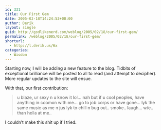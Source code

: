 ```yaml
---
id: 331
title: Our First Gem
date: 2005-02-18T14:24:53+00:00
author: Derik
layout: single
guid: http://godlikenerd.com/weblog/2005/02/18/our-first-gem/
permalink: /weblog/2005/02/18/our-first-gem/
shorturl:
  - http://l.derik.us/6x
categories:
  - Wisdom
---
```

Starting now, I will be adding a new feature to the blog. Tidbits of exceptional brilliance will be posted to all to read (and attempt to decipher). More regular updates to the site will ensue.

With that, our first contribution:

> u blaze, ur sexy n u know it lol&#8230; nah but if u cool peoples, have anything in coomon with me&#8230; go to job corps or have gone&#8230; lyk the same music as me n jus lyk to chill n bug out.. smoke.. laugh&#8230; w/e.. than holla at me..

I couldn&#8217;t make this shit up if I tried.